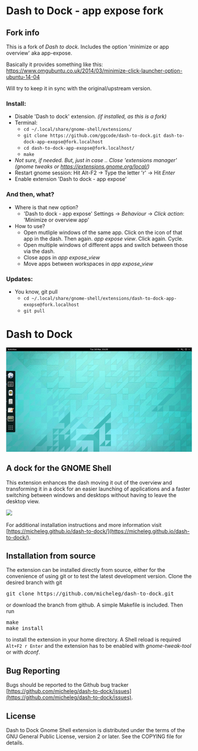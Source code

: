 # Dash to Dock - app expose fork

## Fork info

This is a fork of _Dash to dock_.
Includes the option 'minimize or app overview' aka app-expose.

Basically it provides something like this: https://www.omgubuntu.co.uk/2014/03/minimize-click-launcher-option-ubuntu-14-04

Will try to keep it in sync with the original/upstream version.

### Install:

* Disable 'Dash to dock' extension. _(if installed, as this is a fork)_
* Terminal:
    * `cd ~/.local/share/gnome-shell/extensions/`
    * `git clone https://github.com/ggcode/dash-to-dock.git dash-to-dock-app-exopse@fork.localhost`
    * `cd dash-to-dock-app-exopse@fork.localhost/`
    * `make`
* _Not sure, if needed. But, just in case .. Close 'extensions manager' (gnome tweaks or https://extensions.gnome.org/local/)_
* Restart gnome session: Hit Alt-F2 -> Type the letter 'r' -> Hit _Enter_
* Enable extension 'Dash to dock - app expose'

### And then, what?
* Where is that new option? 
    * 'Dash to dock - app expose' Settings -> _Behaviour_ -> _Click action_: 'Minimize or overview app'
* How to use?
    * Open mutliple windows of the same app. Click on the icon of that app in the dash. Then again. _app expose view_. Click again. Cycle.
    * Open multiple windows of different apps and switch between those via the dash.
    * Close apps in _app expose_view_
    * Move apps between workspaces in _app expose_view_



### Updates:

* You know, git pull
    * `cd ~/.local/share/gnome-shell/extensions/dash-to-dock-app-exopse@fork.localhost`
    * `git pull`
    
# Dash to Dock
![screenshot](https://github.com/micheleg/dash-to-dock/raw/master/media/screenshot.jpg)

## A dock for the GNOME Shell
This extension enhances the dash moving it out of the overview and transforming it in a dock for an easier launching of applications and a faster switching between windows and desktops without having to leave the desktop view.

[<img src="https://micheleg.github.io/dash-to-dock/media/get-it-on-ego.png" height="100">](https://extensions.gnome.org/extension/307/dash-to-dock)

For additional installation instructions and more information visit [https://micheleg.github.io/dash-to-dock/](https://micheleg.github.io/dash-to-dock/).

## Installation from source

The extension can be installed directly from source, either for the convenience of using git or to test the latest development version. Clone the desired branch with git

<pre>git clone https://github.com/micheleg/dash-to-dock.git</pre>
or download the branch from github. A simple Makefile is included. Then run
<pre>make
make install
</pre>
to install the extension in your home directory. A Shell reload is required <code>Alt+F2 r Enter</code> and the extension has to be enabled  with *gnome-tweak-tool* or with *dconf*.

## Bug Reporting

Bugs should be reported to the Github bug tracker [https://github.com/micheleg/dash-to-dock/issues](https://github.com/micheleg/dash-to-dock/issues).

## License
Dash to Dock Gnome Shell extension is distributed under the terms of the GNU General Public License,
version 2 or later. See the COPYING file for details.
